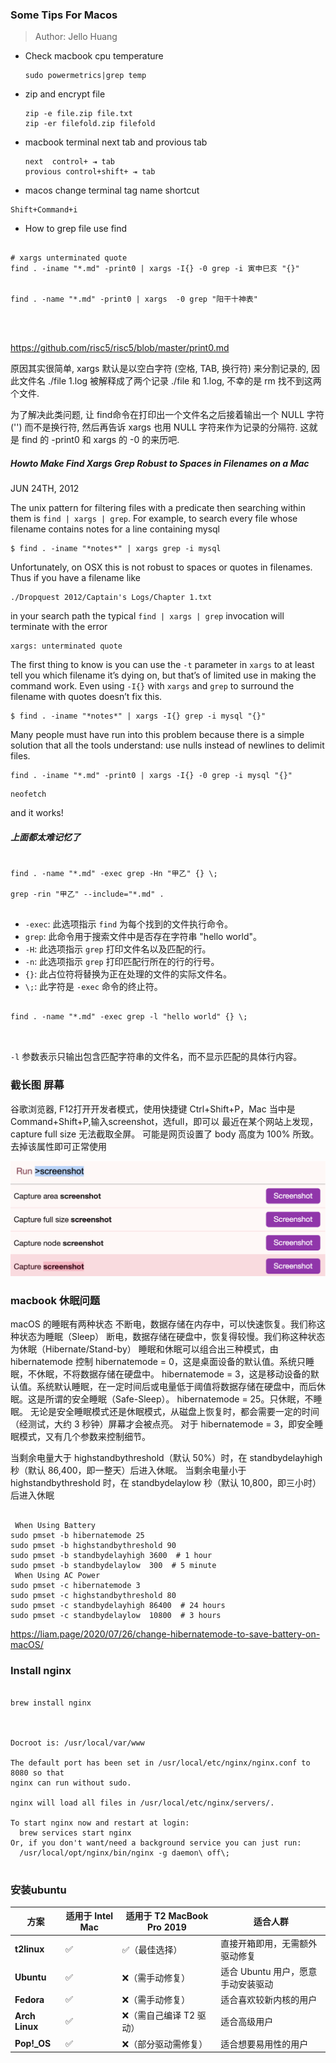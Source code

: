 ### Some Tips For Macos

> Author: Jello Huang



* Check macbook cpu temperature

  ~~~
  sudo powermetrics|grep temp
  ~~~

  



* zip and encrypt  file

  ~~~
  zip -e file.zip file.txt
  zip -er filefold.zip filefold
  ~~~

  

* macbook  terminal next tab and provious tab  

  ~~~
  next  control+ ⇥ tab
  provious control+shift+ ⇥ tab
  
  ~~~

  

* macos change terminal tag name shortcut

```shell 
Shift+Command+i
```

* How to grep file use find

```shell

# xargs unterminated quote 
find . -iname "*.md" -print0 | xargs -I{} -0 grep -i 寅申巳亥 "{}"


find . -name "*.md" -print0 | xargs  -0 grep "阳干十神表"




```
https://github.com/risc5/risc5/blob/master/print0.md

原因其实很简单, xargs 默认是以空白字符 (空格, TAB, 换行符) 来分割记录的, 因此文件名 ./file 1.log 被解释成了两个记录 ./file 和 1.log, 不幸的是 rm 找不到这两个文件.

为了解决此类问题, 让 find命令在打印出一个文件名之后接着输出一个 NULL 字符 ('') 而不是换行符, 然后再告诉 xargs 也用 NULL 字符来作为记录的分隔符. 这就是 find 的 -print0 和 xargs 的 -0 的来历吧.






##### Howto Make Find Xargs Grep Robust to Spaces in Filenames on a Mac

JUN 24TH, 2012

The unix pattern for filtering files with a predicate then searching within them is `find | xargs | grep`. For example, to search every file whose filename contains notes for a line containing mysql



```
$ find . -iname "*notes*" | xargs grep -i mysql 
```

Unfortunately, on OSX this is not robust to spaces or quotes in filenames. Thus if you have a filename like



```
./Dropquest 2012/Captain's Logs/Chapter 1.txt 
```

in your search path the typical `find | xargs | grep` invocation will terminate with the error



```
xargs: unterminated quote 
```

The first thing to know is you can use the `-t` parameter in `xargs` to at least tell you which filename it’s dying on, but that’s of limited use in making the command work. Even using `-I{}` with `xargs` and `grep` to surround the filename with quotes doesn’t fix this.



```
$ find . -iname "*notes*" | xargs -I{} grep -i mysql "{}" 
```

Many people must have run into this problem because there is a simple solution that all the tools understand: use nulls instead of newlines to delimit files.



```
find . -iname "*.md" -print0 | xargs -I{} -0 grep -i mysql "{}" 
```

```
neofetch
```

and it works!



##### 上面都太难记忆了

~~~shell

find . -name "*.md" -exec grep -Hn "甲乙" {} \;

grep -rin "甲乙" --include="*.md" .


~~~



- `-exec`: 此选项指示 `find` 为每个找到的文件执行命令。
- `grep`: 此命令用于搜索文件中是否存在字符串 "hello world"。
- `-H`: 此选项指示 `grep` 打印文件名以及匹配的行。
- `-n`: 此选项指示 `grep` 打印匹配行所在的行的行号。
- `{}`: 此占位符将替换为正在处理的文件的实际文件名。
- `\;`: 此字符是 `-exec` 命令的终止符。





~~~shell

find . -name "*.md" -exec grep -l "hello world" {} \;



~~~

`-l` 参数表示只输出包含匹配字符串的文件名，而不显示匹配的具体行内容。





### 截长图 屏幕

谷歌浏览器, F12打开开发者模式，使用快捷键 Ctrl+Shift+P，Mac 当中是 Command+Shift+P,输入screenshot，选full，即可以
最近在某个网站上发现，capture full size 无法截取全屏。 可能是网页设置了 body 高度为 100% 所致。去掉该属性即可正常使用

![vim cheet sheet](./images/screen/Loog_screen.png)






### macbook 休眠问题

macOS 的睡眠有两种状态
不断电，数据存储在内存中，可以快速恢复。我们称这种状态为睡眠（Sleep）
断电，数据存储在硬盘中，恢复得较慢。我们称这种状态为休眠（Hibernate/Stand-by）
睡眠和休眠可以组合出三种模式，由 hibernatemode 控制
hibernatemode = 0，这是桌面设备的默认值。系统只睡眠，不休眠，不将数据存储在硬盘中。
hibernatemode = 3，这是移动设备的默认值。系统默认睡眠，在一定时间后或电量低于阈值将数据存储在硬盘中，而后休眠。这是所谓的安全睡眠（Safe-Sleep）。
hibernatemode = 25。只休眠，不睡眠。
无论是安全睡眠模式还是休眠模式，从磁盘上恢复时，都会需要一定的时间（经测试，大约 3 秒钟）屏幕才会被点亮。
对于 hibernatemode = 3，即安全睡眠模式，又有几个参数来控制细节。

当剩余电量大于 highstandbythreshold（默认 50%）时，在 standbydelayhigh 秒（默认 86,400，即一整天）后进入休眠。
当剩余电量小于 highstandbythreshold 时，在 standbydelaylow 秒（默认 10,800，即三小时）后进入休眠



~~~shell

 When Using Battery
sudo pmset -b hibernatemode 25
sudo pmset -b highstandbythreshold 90
sudo pmset -b standbydelayhigh 3600  # 1 hour
sudo pmset -b standbydelaylow  300  # 5 minute
 When Using AC Power
sudo pmset -c hibernatemode 3
sudo pmset -c highstandbythreshold 80
sudo pmset -c standbydelayhigh 86400  # 24 hours
sudo pmset -c standbydelaylow  10800  # 3 hours
~~~


https://liam.page/2020/07/26/change-hibernatemode-to-save-battery-on-macOS/ 





### Install nginx



~~~shell

brew install nginx



Docroot is: /usr/local/var/www

The default port has been set in /usr/local/etc/nginx/nginx.conf to 8080 so that
nginx can run without sudo.

nginx will load all files in /usr/local/etc/nginx/servers/.

To start nginx now and restart at login:
  brew services start nginx
Or, if you don't want/need a background service you can just run:
  /usr/local/opt/nginx/bin/nginx -g daemon\ off\;
  

~~~





### **安装ubuntu**

| 方案           | 适用于 Intel Mac | 适用于 T2 MacBook Pro 2019 | 适合人群                           |
| -------------- | ---------------- | -------------------------- | ---------------------------------- |
| **t2linux**    | ✅                | ✅（最佳选择）              | 直接开箱即用，无需额外驱动修复     |
| **Ubuntu**     | ✅                | ❌（需手动修复）            | 适合 Ubuntu 用户，愿意手动安装驱动 |
| **Fedora**     | ✅                | ❌（需手动修复）            | 适合喜欢较新内核的用户             |
| **Arch Linux** | ✅                | ❌（需自己编译 T2 驱动）    | 适合高级用户                       |
| **Pop!_OS**    | ✅                | ❌（部分驱动需修复）        | 适合想要易用性的用户               |